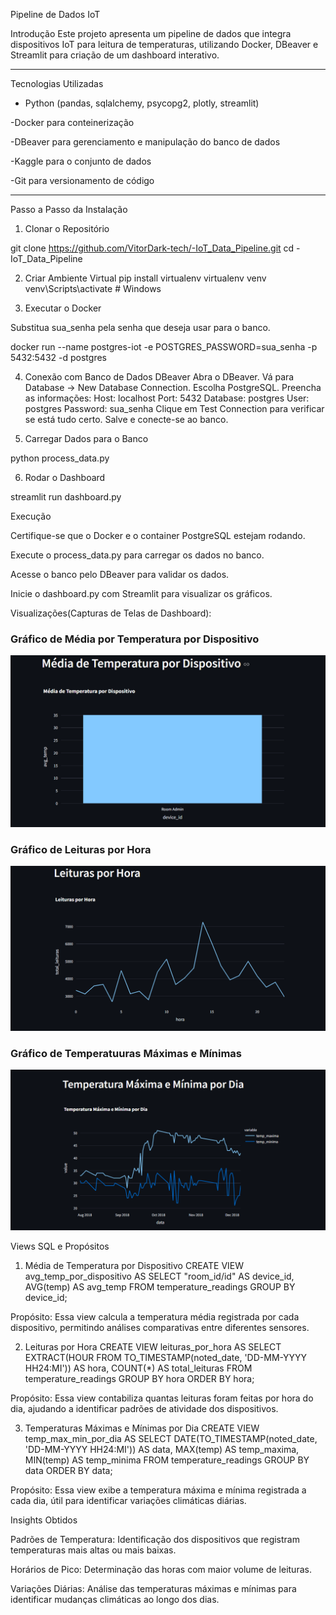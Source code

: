Pipeline de Dados IoT

Introdução
Este projeto apresenta um pipeline de dados que integra dispositivos IoT para leitura de temperaturas, utilizando Docker, DBeaver e Streamlit para criação de um dashboard interativo.

---

 Tecnologias Utilizadas
- Python (pandas, sqlalchemy, psycopg2, plotly, streamlit) 

-Docker para conteinerização 

-DBeaver para gerenciamento e manipulação do banco de dados 

-Kaggle para o conjunto de dados 

-Git para versionamento de código 

---

Passo a Passo da Instalação

1. Clonar o Repositório

git clone https://github.com/VitorDark-tech/-IoT_Data_Pipeline.git
cd -IoT_Data_Pipeline

2. Criar Ambiente Virtual
pip install virtualenv
virtualenv venv
venv\\Scripts\\activate  # Windows

3. Executar o Docker 

Substitua sua_senha pela senha que deseja usar para o banco. 

docker run --name postgres-iot -e POSTGRES_PASSWORD=sua_senha -p 5432:5432 -d postgres 


4. Conexão com Banco de Dados DBeaver
Abra o DBeaver.
Vá para Database → New Database Connection.
Escolha PostgreSQL.
Preencha as informações:
Host: localhost
Port: 5432
Database: postgres
User: postgres
Password: sua_senha
Clique em Test Connection para verificar se está tudo certo.
Salve e conecte-se ao banco.

5. Carregar Dados para o Banco 

python process_data.py 

6. Rodar o Dashboard 

streamlit run dashboard.py 

Execução 

Certifique-se que o Docker e o container PostgreSQL estejam rodando. 

Execute o process_data.py para carregar os dados no banco. 

Acesse o banco pelo DBeaver para validar os dados. 

Inicie o dashboard.py com Streamlit para visualizar os gráficos. 

Visualizações(Capturas de Telas de Dashboard):
### Gráfico de Média por Temperatura por Dispositivo
![Gráfico 01: Temperatura Por dispostivo](./img/Grafico01.png)

### Gráfico de Leituras por Hora
![Gráfico 02: Leituras por Hora](./img/Grafico02.png)

### Gráfico de Temperatuuras Máximas e Mínimas
![Gráfico 03: Temperaturas Máximas e Mínimas Por dia](./img/Grafico03.png)


Views SQL e Propósitos

1. Média de Temperatura por Dispositivo
CREATE VIEW avg_temp_por_dispositivo AS 
SELECT "room_id/id" AS device_id, AVG(temp) AS avg_temp 
FROM temperature_readings 
GROUP BY device_id;

Propósito: Essa view calcula a temperatura média registrada por cada dispositivo, permitindo análises comparativas entre diferentes sensores.

2. Leituras por Hora
CREATE VIEW leituras_por_hora AS 
SELECT EXTRACT(HOUR FROM TO_TIMESTAMP(noted_date, 'DD-MM-YYYY HH24:MI')) AS hora, 
       COUNT(*) AS total_leituras 
FROM temperature_readings 
GROUP BY hora 
ORDER BY hora;

Propósito: Essa view contabiliza quantas leituras foram feitas por hora do dia, ajudando a identificar padrões de atividade dos dispositivos. 

3. Temperaturas Máximas e Mínimas por Dia
CREATE VIEW temp_max_min_por_dia AS 
SELECT DATE(TO_TIMESTAMP(noted_date, 'DD-MM-YYYY HH24:MI')) AS data, 
       MAX(temp) AS temp_maxima, 
       MIN(temp) AS temp_minima 
FROM temperature_readings 
GROUP BY data 
ORDER BY data;

Propósito: Essa view exibe a temperatura máxima e mínima registrada a cada dia, útil para identificar variações climáticas diárias.

Insights Obtidos 

Padrões de Temperatura: Identificação dos dispositivos que registram temperaturas mais altas ou mais baixas. 

Horários de Pico: Determinação das horas com maior volume de leituras. 

Variações Diárias: Análise das temperaturas máximas e mínimas para identificar mudanças climáticas ao longo dos dias. 
